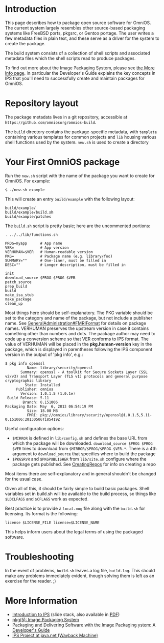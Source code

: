 Introduction
============

This page describes how to package open source software for OmniOS. The
current system largely resembles other source-based packaging systems
like FreeBSD ports, pkgsrc, or Gentoo portage. The user writes a few
metadata files in plain text, and these serve as a driver for the system
to create the package.

The build system consists of a collection of shell scripts and
associated metadata files which the shell scripts read to produce
packages.

To find out more about the Image Packaging System, please see
[the More Info page](MoreInfo.md#IPSpkg5). In particular the
Developer's Guide explains the key concepts in IPS that you'll need to
successfully create and maintain packages for OmniOS.

Repository layout
=================

The package metadata lives in a git repository, accessible at
`https://github.com/omniosorg/omnios-build`.

The `build` directory contains the package-specific metadata, with
`template` containing various templates for common projects and
`lib` housing various shell functions used by the system. `new.sh`
is used to create a directory

Your First OmniOS package
=========================

Run the `new.sh` script with the name of the package you want to
create for OmniOS. For example:

```
$ ./new.sh example
```

This will create an entry `build/example` with the following layout:

```
build/example/
build/example/build.sh
build/example/patches
```

The `build.sh` script is pretty basic; here are the uncommented
portions:

```
. ../../lib/functions.sh

PROG=myapp      # App name
VER=            # App version
VERHUMAN=$VER   # Human-readable version
PKG=            # Package name (e.g. library/foo)
SUMMARY=""      # One-liner, must be filled in
DESC=""         # Longer description, must be filled in

init
download_source $PROG $PROG $VER
patch_source
prep_build
build
make_isa_stub
make_package
clean_up
```

Most things here should be self-explanatory. The PKG variable should be
set to the category and name of the package, but not include a publisher
name. See [GeneralAdministration#FMRIFormat](GeneralAdministration.md#FMRIFormat)
for details on package names. VERHUMAN preserves the upstream version in case it
contains something other than numbers and dots. The package author may
need to code up a conversion scheme so that VER conforms to IPS format.
The value of VERHUMAN will be placed in the **pkg.human-version** key in
the package, which is displayed in parentheses following the IPS
component version in the output of 'pkg info', e.g.:

```
$ pkg info openssl
          Name: library/security/openssl
       Summary: openssl - A toolkit for Secure Sockets Layer (SSL v2/v3) and Transport Layer (TLS v1) protocols and general purpose cryptographic library
         State: Installed
     Publisher: omnios
       Version: 1.0.1.5 (1.0.1e)
 Build Release: 5.11
        Branch: 0.151006
Packaging Date: May  6, 2013 06:54:19 PM 
          Size: 18.00 MB
          FMRI: pkg://omnios/library/security/openssl@1.0.1.5,5.11-0.151006:20130506T185419Z
```

Useful configuration options:

* `$MIRROR` is defined in `lib/config.sh` and defines the base URL from
  which the package will be downloaded. `download_source $PROG $PROG $VER`
  tries to download from `$MIRROR/$PROG/$PROG-$VER.*`. There is a 4th
  argument to `download_source` that specifies where to build the package
* `$PKGSRVR` and `$PKGPUBLISHER` from `lib/site.sh` configure where the 
  package gets published. See [CreatingRepos](CreatingRepos.md)
  for info on creating a repo

Most items there are self-explanatory and in general shouldn't be
changed for the usual case.

Given all of this, it should be fairly simple to build basic packages.
Shell variables set in build.sh will be available to the build process,
so things like `$LDCLFAGS` and `$CFLAGS` work as expected.

Best practice is to provide a `local.mog` file along with the `build.sh`
for licensing. Its format is the following:

```
license $LICENSE_FILE license=$LICENSE_NAME
```

This helps inform users about the legal terms of using the packaged
software.

Troubleshooting
===============

In the event of problems, `build.sh` leaves a log file, `build.log`.
This should make any problems immediately evident, though solving them
is left as an exercise for the reader. ;)

More Information
================

* [Introduction to IPS](http://www.slideshare.net/esproul/ips-image-packaging-system) (slide stack, also available in [PDF](http://omnios.omniti.com/media/IPS_Intro.pdf))
* [pkg(5): Image Packaging System](http://en.wikipedia.org/wiki/Image_Packaging_System)
* [Packaging and Delivering Software with the Image Packaging ystem: A Developer's Guide](http://omnios.omniti.com/media/ipsdevguide.pdf)
* [IPS Project at java.net (Wayback Machine)](https://web.archive.org/web/20170317195523/https://java.net/projects/ips)
